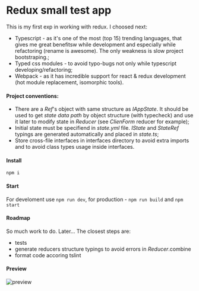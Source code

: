 # Redux small test app

This is my first exp in working with redux. I choosed next:

* Typescript - as it's one of the most (top 15) trending languages, that gives me great benefitsw while development and especially while refactoring (rename is awesome). The only weakness is slow project bootstraping.;
* Typed css modules - to avoid typo-bugs not only while typescript developing/refactoring;
* Webpack - as it has incredible support for react & redux development (hot module replacement, isomorphic tools).

#### Project conventions:
* There are a _Ref_'s object with same structure as _IAppState_. It should be used to get _state data path_ by object structure (with typecheck) and use it later to modify state in _Reducer_ (see _ClienForm_ reducer for example);
* Initial state must be specifiend in _state.yml_ file. _IState_ and _StateRef_ typings are generated automatically and placed in _state.ts_;
* Store cross-file interfaces in interfaces directory to avoid extra imports and to avoid class types usage inside interfaces.

#### Install
`npm i`

#### Start
For develoment use `npm run dev`, for production - `npm run build` and `npm start`

#### Roadmap
So much work to do. Later... The closest steps are:
* tests
* generate reducers structure typings to avoid errors in _Reducer_.combine
* format code accoring tslint

#### Preview
![preview](https://dl.dropboxusercontent.com/spa/cm6sytebldipwst/rs0r965a.png)

